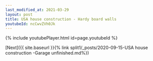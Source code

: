 ```yaml
---
last_modified_at: 2021-03-29
layout: post
title: USA house construction - Hardy board walls
youtubeId: ncCwvZVh0Jk
---
```


{% include youtubePlayer.html id=page.youtubeId %}

[Next]({{ site.baseurl }}{% link split1/_posts/2020-09-15-USA house construction -Garage unfinished.md%})
